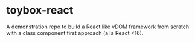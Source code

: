 # toybox-react

A demonstration repo to build a React like vDOM framework from scratch with a class component first approach (a la React <16).

